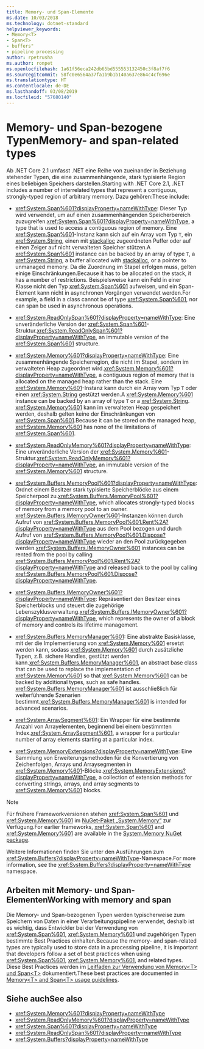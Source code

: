 ```yaml
---
title: Memory- und Span-Elemente
ms.date: 10/03/2018
ms.technology: dotnet-standard
helpviewer_keywords:
- Memory<T>
- Span<T>
- buffers"
- pipeline processing
author: rpetrusha
ms.author: ronpet
ms.openlocfilehash: 1a61f56eca242db65bd555553132450c3f8af7f6
ms.sourcegitcommit: 58fc0e6564a37fa1b9b1b140a637e864c4cf696e
ms.translationtype: HT
ms.contentlocale: de-DE
ms.lasthandoff: 03/08/2019
ms.locfileid: "57680140"
---
```

# <a name="memory--and-span-related-types"></a><span data-ttu-id="b82cb-102">Memory- und Span-bezogene Typen</span><span class="sxs-lookup"><span data-stu-id="b82cb-102">Memory- and span-related types</span></span>

<span data-ttu-id="b82cb-103">Ab .NET Core 2.1 umfasst .NET eine Reihe von zueinander in Beziehung stehender Typen, die eine zusammenhängende, stark typisierte Region eines beliebigen Speichers darstellen.</span><span class="sxs-lookup"><span data-stu-id="b82cb-103">Starting with .NET Core 2.1, .NET includes a number of interrelated types that represent a contiguous, strongly-typed region of arbitrary memory.</span></span> <span data-ttu-id="b82cb-104">Dazu gehören:</span><span class="sxs-lookup"><span data-stu-id="b82cb-104">These include:</span></span>

- <span data-ttu-id="b82cb-105"><xref:System.Span%601?displayProperty=nameWithType>: Dieser Typ wird verwendet, um auf einen zusammenhängenden Speicherbereich zuzugreifen.</span><span class="sxs-lookup"><span data-stu-id="b82cb-105"><xref:System.Span%601?displayProperty=nameWithType>, a type that is used to access a contiguous region of memory.</span></span> <span data-ttu-id="b82cb-106">Eine <xref:System.Span%601>-Instanz kann sich auf ein Array vom Typ `T`, ein <xref:System.String>, einen mit [stackalloc](~/docs/csharp/language-reference/keywords/stackalloc.md) zugeordneten Puffer oder auf einen Zeiger auf nicht verwalteten Speicher stützen.</span><span class="sxs-lookup"><span data-stu-id="b82cb-106">A <xref:System.Span%601> instance can be backed by an array of type `T`, a <xref:System.String>, a buffer allocated with [stackalloc](~/docs/csharp/language-reference/keywords/stackalloc.md), or a pointer to unmanaged memory.</span></span> <span data-ttu-id="b82cb-107">Da die Zuordnung im Stapel erfolgen muss, gelten einige Einschränkungen.</span><span class="sxs-lookup"><span data-stu-id="b82cb-107">Because it has to be allocated on the stack, it has a number of restrictions.</span></span> <span data-ttu-id="b82cb-108">Beispielsweise kann ein Feld in einer Klasse nicht den Typ <xref:System.Span%601> aufweisen, und ein Span-Element kann nicht in asynchronen Vorgängen verwendet werden.</span><span class="sxs-lookup"><span data-stu-id="b82cb-108">For example, a field in a class cannot be of type <xref:System.Span%601>, nor can span be used in asynchronous operations.</span></span>

- <span data-ttu-id="b82cb-109"><xref:System.ReadOnlySpan%601?displayProperty=nameWithType>: Eine unveränderliche Version der <xref:System.Span%601>-Struktur.</span><span class="sxs-lookup"><span data-stu-id="b82cb-109"><xref:System.ReadOnlySpan%601?displayProperty=nameWithType>, an immutable version of the <xref:System.Span%601> structure.</span></span>

- <span data-ttu-id="b82cb-110"><xref:System.Memory%601?displayProperty=nameWithType>: Eine zusammenhängende Speicherregion, die nicht im Stapel, sondern im verwalteten Heap zugeordnet wird.</span><span class="sxs-lookup"><span data-stu-id="b82cb-110"><xref:System.Memory%601?displayProperty=nameWithType>, a contiguous region of memory that is allocated on the managed heap rather than the stack.</span></span> <span data-ttu-id="b82cb-111">Eine <xref:System.Memory%601>-Instanz kann durch ein Array vom Typ `T` oder einen <xref:System.String> gestützt werden.</span><span class="sxs-lookup"><span data-stu-id="b82cb-111">A <xref:System.Memory%601> instance can be backed by an array of type `T` or a <xref:System.String>.</span></span> <span data-ttu-id="b82cb-112"><xref:System.Memory%601> kann im verwalteten Heap gespeichert werden, deshalb gelten keine der Einschränkungen von <xref:System.Span%601>.</span><span class="sxs-lookup"><span data-stu-id="b82cb-112">Because it can be stored on the managed heap, <xref:System.Memory%601> has none of the limitations of <xref:System.Span%601>.</span></span>

- <span data-ttu-id="b82cb-113"><xref:System.ReadOnlyMemory%601?displayProperty=nameWithType>: Eine unveränderliche Version der <xref:System.Memory%601>-Struktur.</span><span class="sxs-lookup"><span data-stu-id="b82cb-113"><xref:System.ReadOnlyMemory%601?displayProperty=nameWithType>, an immutable version of the <xref:System.Memory%601> structure.</span></span>

- <span data-ttu-id="b82cb-114"><xref:System.Buffers.MemoryPool%601?displayProperty=nameWithType>: Ordnet einem Besitzer stark typisierte Speicherblöcke aus einem Speicherpool zu.</span><span class="sxs-lookup"><span data-stu-id="b82cb-114"><xref:System.Buffers.MemoryPool%601?displayProperty=nameWithType>, which allocates strongly-typed blocks of memory from a memory pool to an owner.</span></span> <span data-ttu-id="b82cb-115"><xref:System.Buffers.IMemoryOwner%601>-Instanzen können durch Aufruf von <xref:System.Buffers.MemoryPool%601.Rent%2A?displayProperty=nameWithType> aus dem Pool bezogen und durch Aufruf von <xref:System.Buffers.MemoryPool%601.Dispose?displayProperty=nameWithType> wieder an den Pool zurückgegeben werden.</span><span class="sxs-lookup"><span data-stu-id="b82cb-115"><xref:System.Buffers.IMemoryOwner%601> instances can be rented from the pool by calling <xref:System.Buffers.MemoryPool%601.Rent%2A?displayProperty=nameWithType> and released back to the pool by calling <xref:System.Buffers.MemoryPool%601.Dispose?displayProperty=nameWithType>.</span></span>

- <span data-ttu-id="b82cb-116"><xref:System.Buffers.IMemoryOwner%601?displayProperty=nameWithType>: Repräsentiert den Besitzer eines Speicherblocks und steuert die zugehörige Lebenszyklusverwaltung.</span><span class="sxs-lookup"><span data-stu-id="b82cb-116"><xref:System.Buffers.IMemoryOwner%601?displayProperty=nameWithType>, which represents the owner of a block of memory and controls its lifetime management.</span></span>

- <span data-ttu-id="b82cb-117"><xref:System.Buffers.MemoryManager%601>: Eine abstrakte Basisklasse, mit der die Implementierung von <xref:System.Memory%601> ersetzt werden kann, sodass <xref:System.Memory%601> durch zusätzliche Typen, z.B. sichere Handles, gestützt werden kann.</span><span class="sxs-lookup"><span data-stu-id="b82cb-117"><xref:System.Buffers.MemoryManager%601>, an abstract base class that can be used to replace the implementation of <xref:System.Memory%601> so that <xref:System.Memory%601> can be backed by additional types, such as safe handles.</span></span> <span data-ttu-id="b82cb-118"><xref:System.Buffers.MemoryManager%601> ist ausschließlich für weiterführende Szenarien bestimmt.</span><span class="sxs-lookup"><span data-stu-id="b82cb-118"><xref:System.Buffers.MemoryManager%601> is intended for advanced scenarios.</span></span>

- <span data-ttu-id="b82cb-119"><xref:System.ArraySegment%601>: Ein Wrapper für eine bestimmte Anzahl von Arrayelementen, beginnend bei einem bestimmten Index.</span><span class="sxs-lookup"><span data-stu-id="b82cb-119"><xref:System.ArraySegment%601>, a wrapper for a particular number of array elements starting at a particular index.</span></span>

- <span data-ttu-id="b82cb-120"><xref:System.MemoryExtensions?displayProperty=nameWithType>: Eine Sammlung von Erweiterungsmethoden für die Konvertierung von Zeichenfolgen, Arrays und Arraysegmenten in <xref:System.Memory%601>-Blöcke.</span><span class="sxs-lookup"><span data-stu-id="b82cb-120"><xref:System.MemoryExtensions?displayProperty=nameWithType>, a collection of extension methods for converting strings, arrays, and array segments to <xref:System.Memory%601> blocks.</span></span>

> [!NOTE]
> <span data-ttu-id="b82cb-121">Für frühere Frameworkversionen stehen <xref:System.Span%601> und <xref:System.Memory%601> im [NuGet-Paket „System.Memory“](https://www.nuget.org/packages/System.Memory/) zur Verfügung.</span><span class="sxs-lookup"><span data-stu-id="b82cb-121">For earlier frameworks, <xref:System.Span%601> and <xref:System.Memory%601> are available in the [System.Memory NuGet package](https://www.nuget.org/packages/System.Memory/).</span></span>

<span data-ttu-id="b82cb-122">Weitere Informationen finden Sie unter den Ausführungen zum <xref:System.Buffers?displayProperty=nameWithType>-Namespace.</span><span class="sxs-lookup"><span data-stu-id="b82cb-122">For more information, see the <xref:System.Buffers?displayProperty=nameWithType> namespace.</span></span>

## <a name="working-with-memory-and-span"></a><span data-ttu-id="b82cb-123">Arbeiten mit Memory- und Span-Elementen</span><span class="sxs-lookup"><span data-stu-id="b82cb-123">Working with memory and span</span></span>

<span data-ttu-id="b82cb-124">Die Memory- und Span-bezogenen Typen werden typischerweise zum Speichern von Daten in einer Verarbeitungspipeline verwendet, deshalb ist es wichtig, dass Entwickler bei der Verwendung von <xref:System.Span%601>, <xref:System.Memory%601> und zugehörigen Typen bestimmte Best Practices einhalten.</span><span class="sxs-lookup"><span data-stu-id="b82cb-124">Because the memory- and span-related types are typically used to store data in a processing pipeline, it is important that developers follow a set of best practices when using <xref:System.Span%601>, <xref:System.Memory%601>, and related types.</span></span> <span data-ttu-id="b82cb-125">Diese Best Practices werden im [Leitfaden zur Verwendung von Memory\<T> und Span\<T>](memory-t-usage-guidelines.md) dokumentiert.</span><span class="sxs-lookup"><span data-stu-id="b82cb-125">These best practices are documented in [Memory\<T> and Span\<T> usage guidelines](memory-t-usage-guidelines.md).</span></span>

## <a name="see-also"></a><span data-ttu-id="b82cb-126">Siehe auch</span><span class="sxs-lookup"><span data-stu-id="b82cb-126">See also</span></span>

- <xref:System.Memory%601?displayProperty=nameWithType>
- <xref:System.ReadOnlyMemory%601?displayProperty=nameWithType>
- <xref:System.Span%601?displayProperty=nameWithType>
- <xref:System.ReadOnlySpan%601?displayProperty=nameWithType>
- <xref:System.Buffers?displayProperty=nameWithType>